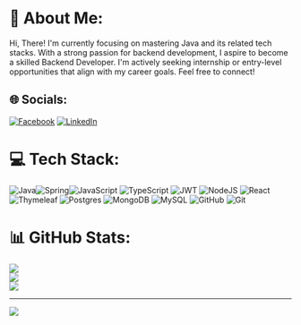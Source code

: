 # 💫 About Me:
Hi, There! I'm currently focusing on mastering Java and its related tech stacks. With a strong passion for backend development, I aspire to become a skilled Backend Developer. I'm actively seeking internship or entry-level opportunities that align with my career goals. Feel free to connect!


## 🌐 Socials:
[![Facebook](https://img.shields.io/badge/Facebook-%231877F2.svg?logo=Facebook&logoColor=white)](https://facebook.com/phuc.tran.7123) [![LinkedIn](https://img.shields.io/badge/LinkedIn-%230077B5.svg?logo=linkedin&logoColor=white)](https://linkedin.com/in/tran-hoang-phuc-53a713270) 

# 💻 Tech Stack:
![Java](https://img.shields.io/badge/java-%23ED8B00.svg?style=for-the-badge&logo=openjdk&logoColor=white)![Spring](https://img.shields.io/badge/spring-%236DB33F.svg?style=for-the-badge&logo=spring&logoColor=white)![JavaScript](https://img.shields.io/badge/javascript-%23323330.svg?style=for-the-badge&logo=javascript&logoColor=%23F7DF1E) ![TypeScript](https://img.shields.io/badge/typescript-%23007ACC.svg?style=for-the-badge&logo=typescript&logoColor=white) ![JWT](https://img.shields.io/badge/JWT-black?style=for-the-badge&logo=JSON%20web%20tokens) ![NodeJS](https://img.shields.io/badge/node.js-6DA55F?style=for-the-badge&logo=node.js&logoColor=white) ![React](https://img.shields.io/badge/react-%2320232a.svg?style=for-the-badge&logo=react&logoColor=%2361DAFB)  ![Thymeleaf](https://img.shields.io/badge/Thymeleaf-%23005C0F.svg?style=for-the-badge&logo=Thymeleaf&logoColor=white) ![Postgres](https://img.shields.io/badge/postgres-%23316192.svg?style=for-the-badge&logo=postgresql&logoColor=white) ![MongoDB](https://img.shields.io/badge/MongoDB-%234ea94b.svg?style=for-the-badge&logo=mongodb&logoColor=white) ![MySQL](https://img.shields.io/badge/mysql-4479A1.svg?style=for-the-badge&logo=mysql&logoColor=white) ![GitHub](https://img.shields.io/badge/github-%23121011.svg?style=for-the-badge&logo=github&logoColor=white) ![Git](https://img.shields.io/badge/git-%23F05033.svg?style=for-the-badge&logo=git&logoColor=white) 
# 📊 GitHub Stats:
![](https://github-readme-stats.vercel.app/api?username=phucth071&theme=dark&hide_border=false&include_all_commits=false&count_private=false)<br/>
![](https://github-readme-streak-stats.herokuapp.com/?user=phucth071&theme=dark&hide_border=false)<br/>
![](https://github-readme-stats.vercel.app/api/top-langs/?username=phucth071&theme=dark&hide_border=false&include_all_commits=false&count_private=false&layout=compact)

---
[![](https://visitcount.itsvg.in/api?id=phucth071&icon=0&color=0)](https://visitcount.itsvg.in)

<!-- Proudly created with GPRM ( https://gprm.itsvg.in ) -->
